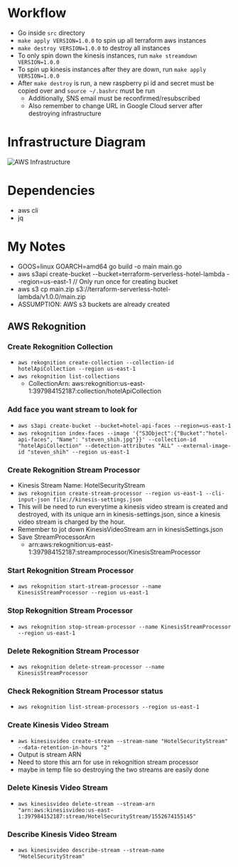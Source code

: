 # Workflow
  - Go inside `src` directory
  - `make apply VERSION=1.0.0` to spin up all terraform aws instances
  - `make destroy VERSION=1.0.0` to destroy all instances
  - To only spin down the kinesis instances, run `make streamdown VERSION=1.0.0`
  - To spin up kinesis instances after they are down, run `make apply VERSION=1.0.0`
  - After `make destroy` is run, a new raspberry pi id and secret must be copied over and `source ~/.bashrc` must be run
    - Additionally, SNS email must be reconfirmed/resubscribed
    - Also remember to change URL in Google Cloud server after destroying infrastructure

# Infrastructure Diagram
![AWS Infrastructure](assets/architecture.png?raw=true "AWS Infrastructure")

# Dependencies
  - aws cli
  - jq

# My Notes
  - GOOS=linux GOARCH=amd64 go build -o main main.go
  - aws s3api create-bucket --bucket=terraform-serverless-hotel-lambda --region=us-east-1 // Only run once for creating bucket
  - aws s3 cp main.zip s3://terraform-serverless-hotel-lambda/v1.0.0/main.zip
  - ASSUMPTION: AWS s3 buckets are already created

## AWS Rekognition
### Create Rekognition Collection
  - `aws rekognition create-collection --collection-id hotelApiCollection --region us-east-1`
  - `aws rekognition list-collections`
    - CollectionArn: aws:rekognition:us-east-1:397984152187:collection/hotelApiCollection
### Add face you want stream to look for
  - `aws s3api create-bucket --bucket=hotel-api-faces --region=us-east-1`
  - `aws rekognition index-faces --image '{"S3Object":{"Bucket":"hotel-api-faces", "Name": "steven_shih.jpg"}}' --collection-id "hotelApiCollection" --detection-attributes "ALL" --external-image-id "steven_shih" --region us-east-1`
### Create Rekognition Stream Processor
  - Kinesis Stream Name: HotelSecurityStream
  - `aws rekognition create-stream-processor --region us-east-1 --cli-input-json file://kinesis-settings.json`
  - This will be need to run everytime a kinesis video stream is created and destroyed, with its unique arn in kinesis-settings.json, since a kinesis video stream is charged by the hour.
  - Remember to jot down KinesisVideoStream arn in kinesisSettings.json
  - Save StreamProcessorArn
    - arn:aws:rekognition:us-east-1:397984152187:streamprocessor/KinesisStreamProcessor
### Start Rekognition Stream Processor
  - `aws rekognition start-stream-processor --name KinesisStreamProcessor --region us-east-1`
### Stop Rekognition Stream Processor
  - `aws rekognition stop-stream-processor --name KinesisStreamProcessor --region us-east-1`
### Delete Rekognition Stream Processor
  - `aws rekognition delete-stream-processor --name KinesisStreamProcessor`
### Check Rekognition Stream Processor status
  - `aws rekognition list-stream-processors --region us-east-1`

### Create Kinesis Video Stream
  - `aws kinesisvideo create-stream --stream-name "HotelSecurityStream" --data-retention-in-hours "2"`
  - Output is stream ARN
  - Need to store this arn for use in rekognition stream processor
  - maybe in temp file so destroying the two streams are easily done

### Delete Kinesis Video Stream
  - `aws kinesisvideo delete-stream --stream-arn "arn:aws:kinesisvideo:us-east-1:397984152187:stream/HotelSecurityStream/1552674155145"`

### Describe Kinesis Video Stream
  - `aws kinesisvideo describe-stream --stream-name "HotelSecurityStream"`